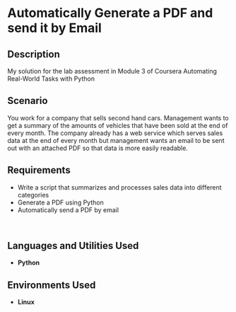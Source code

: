 <h1>Automatically Generate a PDF and send it by Email</h1>

<h2>Description</h2>
My solution for the lab assessment in Module 3 of Coursera Automating Real-World Tasks with Python
<br />


<h2>Scenario</h2>
You work for a company that sells second hand cars. Management wants to get a summary of the amounts of vehicles that have been sold at the end of every month. The company already has a web service which serves sales data at the end of every month but management wants an email to be sent out with an attached PDF so that data is more easily readable.
<br />

<h2>Requirements</h2>

 - Write a script that summarizes and processes sales data into different categories<br/>
 - Generate a PDF using Python<br/>
 - Automatically send a PDF by email<br/>
<br />

<h2>Languages and Utilities Used</h2>

- <b>Python</b> 

<h2>Environments Used </h2>

- <b>Linux</b>

<!--
 ```diff
- text in red
+ text in green
! text in orange
# text in gray
@@ text in purple (and bold)@@
```
--!>
